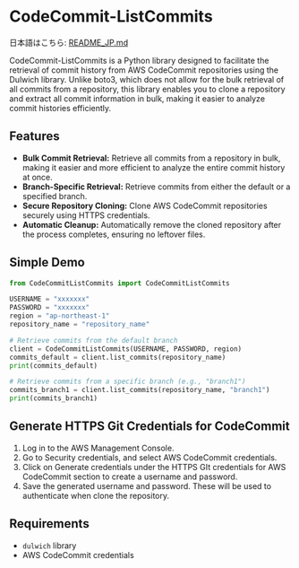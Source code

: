 # CodeCommit-ListCommits

日本語はこちら: [README_JP.md](https://github.com/clcl777/CodeCommit-ListCommits/blob/main/README_JP.md)

CodeCommit-ListCommits is a Python library designed to facilitate the retrieval of commit history from AWS CodeCommit repositories using the Dulwich library. Unlike boto3, which does not allow for the bulk retrieval of all commits from a repository, this library enables you to clone a repository and extract all commit information in bulk, making it easier to analyze commit histories efficiently.


## Features
- **Bulk Commit Retrieval:** Retrieve all commits from a repository in bulk, making it easier and more efficient to analyze the entire commit history at once.
- **Branch-Specific Retrieval:** Retrieve commits from either the default or a specified branch.
- **Secure Repository Cloning:** Clone AWS CodeCommit repositories securely using HTTPS credentials.
- **Automatic Cleanup:** Automatically remove the cloned repository after the process completes, ensuring no leftover files.

## Simple Demo

```Python
from CodeCommitListCommits import CodeCommitListCommits

USERNAME = "xxxxxxx"
PASSWORD = "xxxxxxx"
region = "ap-northeast-1"
repository_name = "repository_name"

# Retrieve commits from the default branch
client = CodeCommitListCommits(USERNAME, PASSWORD, region)
commits_default = client.list_commits(repository_name)
print(commits_default)

# Retrieve commits from a specific branch (e.g., "branch1")
commits_branch1 = client.list_commits(repository_name, "branch1")
print(commits_branch1)
```

## Generate HTTPS Git Credentials for CodeCommit

1. Log in to the AWS Management Console.
1. Go to Security credentials, and select AWS CodeCommit credentials.
1. Click on Generate credentials under the HTTPS GIt credentials for AWS CodeCommit section to create a username and password.
1. Save the generated username and password. These will be used to authenticate when clone the repository.

## Requirements

- `dulwich` library
- AWS CodeCommit credentials

